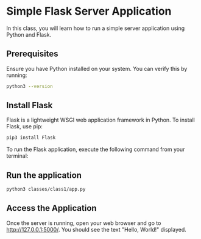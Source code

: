 # Simple Flask Server Application

In this class, you will learn how to run a simple server application using Python and Flask.

## Prerequisites

Ensure you have Python installed on your system. You can verify this by running:

```bash
python3 --version
```

## Install Flask
Flask is a lightweight WSGI web application framework in Python. To install Flask, use pip:
```bash
pip3 install Flask
```
To run the Flask application, execute the following command from your terminal:
## Run the application

```bash
python3 classes/class1/app.py
```
## Access the Application
Once the server is running, open your web browser and go to http://127.0.0.1:5000/. You should see the text "Hello, World!" displayed.
